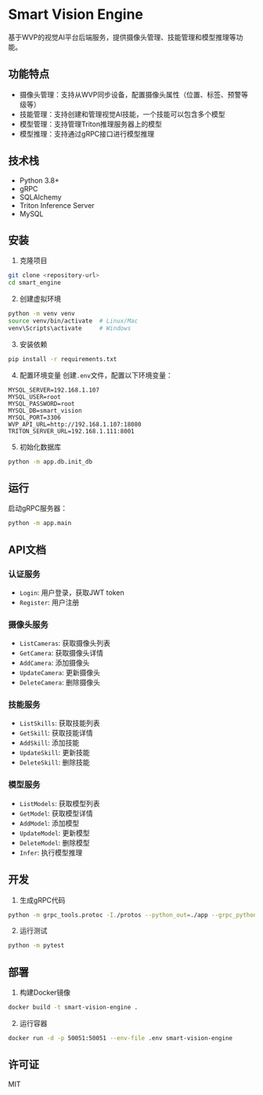 # Smart Vision Engine

基于WVP的视觉AI平台后端服务，提供摄像头管理、技能管理和模型推理等功能。

## 功能特点

- 摄像头管理：支持从WVP同步设备，配置摄像头属性（位置、标签、预警等级等）
- 技能管理：支持创建和管理视觉AI技能，一个技能可以包含多个模型
- 模型管理：支持管理Triton推理服务器上的模型
- 模型推理：支持通过gRPC接口进行模型推理

## 技术栈

- Python 3.8+
- gRPC
- SQLAlchemy
- Triton Inference Server
- MySQL

## 安装

1. 克隆项目
```bash
git clone <repository-url>
cd smart_engine
```

2. 创建虚拟环境
```bash
python -m venv venv
source venv/bin/activate  # Linux/Mac
venv\Scripts\activate     # Windows
```

3. 安装依赖
```bash
pip install -r requirements.txt
```

4. 配置环境变量
创建`.env`文件，配置以下环境变量：
```
MYSQL_SERVER=192.168.1.107
MYSQL_USER=root
MYSQL_PASSWORD=root
MYSQL_DB=smart_vision
MYSQL_PORT=3306
WVP_API_URL=http://192.168.1.107:18080
TRITON_SERVER_URL=192.168.1.111:8001
```

5. 初始化数据库
```bash
python -m app.db.init_db
```

## 运行

启动gRPC服务器：
```bash
python -m app.main
```

## API文档

### 认证服务

- `Login`: 用户登录，获取JWT token
- `Register`: 用户注册

### 摄像头服务

- `ListCameras`: 获取摄像头列表
- `GetCamera`: 获取摄像头详情
- `AddCamera`: 添加摄像头
- `UpdateCamera`: 更新摄像头
- `DeleteCamera`: 删除摄像头

### 技能服务

- `ListSkills`: 获取技能列表
- `GetSkill`: 获取技能详情
- `AddSkill`: 添加技能
- `UpdateSkill`: 更新技能
- `DeleteSkill`: 删除技能

### 模型服务

- `ListModels`: 获取模型列表
- `GetModel`: 获取模型详情
- `AddModel`: 添加模型
- `UpdateModel`: 更新模型
- `DeleteModel`: 删除模型
- `Infer`: 执行模型推理

## 开发

1. 生成gRPC代码
```bash
python -m grpc_tools.protoc -I./protos --python_out=./app --grpc_python_out=./app ./protos/vision_service.proto
```

2. 运行测试
```bash
python -m pytest
```

## 部署

1. 构建Docker镜像
```bash
docker build -t smart-vision-engine .
```

2. 运行容器
```bash
docker run -d -p 50051:50051 --env-file .env smart-vision-engine
```

## 许可证

MIT 